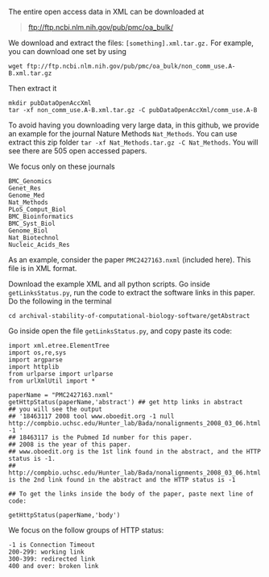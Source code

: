 
The entire open access data in XML can be downloaded at

> ftp://ftp.ncbi.nlm.nih.gov/pub/pmc/oa_bulk/

We download and extract the files: ```[something].xml.tar.gz.``` For example, you can download one set by using 

```
wget ftp://ftp.ncbi.nlm.nih.gov/pub/pmc/oa_bulk/non_comm_use.A-B.xml.tar.gz
```

Then extract it
```
mkdir pubDataOpenAccXml
tar -xf non_comm_use.A-B.xml.tar.gz -C pubDataOpenAccXml/comm_use.A-B
```

To avoid having you downloading very large data, in this github, we provide an example for the journal Nature Methods ```Nat_Methods```. You can use extract this zip folder ```tar -xf Nat_Methods.tar.gz -C Nat_Methods```. You will see there are 505 open accessed papers. 

We focus only on these journals

```
BMC_Genomics   
Genet_Res    
Genome_Med      
Nat_Methods        
PLoS_Comput_Biol
BMC_Bioinformatics  
BMC_Syst_Biol  
Genome_Biol  
Nat_Biotechnol  
Nucleic_Acids_Res
```

As an example, consider the paper ```PMC2427163.nxml``` (included here). This file is in XML format. 

Download the example XML and all python scripts. Go inside ```getLinksStatus.py```, run the code to extract the software links in this paper. Do the following in the terminal 

```git clone https://github.com/datduong/archival-stability-of-computational-biology-software.git
cd archival-stability-of-computational-biology-software/getAbstract
```

Go inside open the file ```getLinksStatus.py```, and copy paste its code: 

```from urllib2 import HTTPError
import xml.etree.ElementTree
import os,re,sys
import argparse
import httplib
from urlparse import urlparse
from urlXmlUtil import * 
  
paperName = "PMC2427163.nxml" 
getHttpStatus(paperName,'abstract') ## get http links in abstract
## you will see the output 
## '18463117 2008 tool www.oboedit.org -1 null http://compbio.uchsc.edu/Hunter_lab/Bada/nonalignments_2008_03_06.html -1 '
## 18463117 is the Pubmed Id number for this paper. 
## 2008 is the year of this paper. 
## www.oboedit.org is the 1st link found in the abstract, and the HTTP status is -1. 
## http://compbio.uchsc.edu/Hunter_lab/Bada/nonalignments_2008_03_06.html is the 2nd link found in the abstract and the HTTP status is -1

## To get the links inside the body of the paper, paste next line of code: 

getHttpStatus(paperName,'body')

```

We focus on the follow groups of HTTP status: 
```
-1 is Connection Timeout 
200-299: working link
300-399: redirected link 
400 and over: broken link
```

